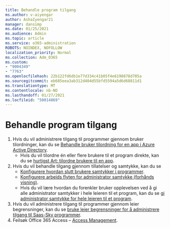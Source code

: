 ```yaml
---
title: Behandle program tilgang
ms.author: v-aiyengar
author: AshaIyengar21
manager: dansimp
ms.date: 01/25/2021
ms.audience: Admin
ms.topic: article
ms.service: o365-administration
ROBOTS: NOINDEX, NOFOLLOW
localization_priority: Normal
ms.collection: Adm_O365
ms.custom:
- "9004349"
- "7763"
ms.openlocfilehash: 22b122fd6db1e77d334c41b05f4e6198878d705a
ms.sourcegitcommit: eb685eea3ab312d404d55bfd5594a5d6d68811d1
ms.translationtype: MT
ms.contentlocale: nb-NO
ms.lasthandoff: 01/27/2021
ms.locfileid: "50014869"
---
```

# <a name="manage-application-access"></a>Behandle program tilgang

1. Hvis du vil administrere tilgang til programmer gjennom bruker tilordninger, kan du se [Behandle bruker tilordning for en app i Azure Active Directory](https://docs.microsoft.com/azure/active-directory/manage-apps/assign-user-or-group-access-portal).
    - Hvis du vil tilordne én eller flere brukere til et program direkte, kan du se [hurtigst Art: tilordne brukere til en app](https://docs.microsoft.com/azure/active-directory/manage-apps/assign-user-or-group-access-portal).
1. Hvis du vil behandle tilgang gjennom tillatelser og samtykke, kan du se
    - [Konfigurere hvordan slutt brukere samtykker i programmer](https://docs.microsoft.com/azure/active-directory/manage-apps/configure-user-consent?tabs=azure-portal). 
    - [Konfigurere arbeids flyten for administrator samtykke (forhånds visning)](https://docs.microsoft.com/zure/active-directory/manage-apps/configure-admin-consent-workflow). 
    - Hvis du vil lære hvordan du forenkler bruker opplevelsen ved å gi alle administrator samtykker i hele leieren til et program, kan du se [gi administrator samtykke for hele leieren til et program](https://docs.microsoft.com/azure/active-directory/manage-apps/grant-admin-consent). 
1. Hvis du vil administrere tilgang til programmer gjennom leier begrensninger, kan du se [bruke leier begrensninger for å administrere tilgang til Saas-Sky programmer](https://docs.microsoft.com/azure/active-directory/manage-apps/tenant-restrictions). 
1. Feilsøk Office 365 Access – [Access Management](https://docs.microsoft.com/office365/troubleshoot/access-management/cannot-add-guest-users-in-m365-admin-center).
